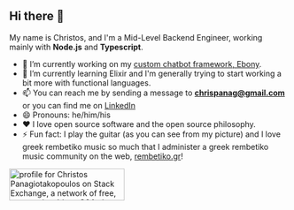 ## Hi there 👋

My name is Christos, and I'm a Mid-Level Backend Engineer, working mainly with **Node.js** and **Typescript**. 

- 🔭 I’m currently working on my [custom chatbot framework, Ebony](https://github.com/chrispanag/ebony).
- 🌱 I’m currently learning Elixir and I'm generally trying to start working a bit more with functional languages.
- 📫 You can reach me by sending a message to **chrispanag@gmail.com** or you can find me on [LinkedIn](https://www.linkedin.com/in/chrispanag/)
- 😄 Pronouns: he/him/his
- ❤️ I love open source software and the open source philosophy.
- ⚡ Fun fact: I play the guitar (as you can see from my picture) and I love greek rembetiko music so much that I administer a greek rembetiko music community on the web, [rembetiko.gr](https://rembetiko.gr)!

<a href="https://stackexchange.com/users/8155424"><img src="https://stackexchange.com/users/flair/8155424.png" width="208" height="58" alt="profile for Christos Panagiotakopoulos on Stack Exchange, a network of free, community-driven Q&amp;A sites" title="profile for Christos Panagiotakopoulos on Stack Exchange, a network of free, community-driven Q&amp;A sites"></a>
